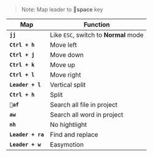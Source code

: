 > Note: Map leader to **space** key

| Map | Function |
|--|--|
|**`jj`**| Like `ESC`, switch to **Normal** mode |
| **`Ctrl + h`** | Move left |
| **`Ctrl + j`** | Move down |
| **`Ctrl + k`** | Move up |
| **`Ctrl + l`** | Move right |
| **`Leader + l`** | Vertical split |
| **`Ctrl + h`** | Split |
| **`af`** | Search all file in project |
| **`aw`** | Search all word in project |
| **`nh`** | No hightlight |
| **`Leader + ra`** | Find and replace |
| **`Leader + w`** | Easymotion |
